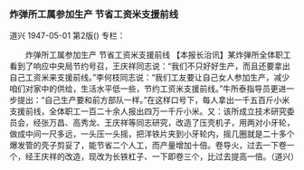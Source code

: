 ### 炸弹所工属参加生产  节省工资米支援前线
道兴
1947-05-01
第2版()
专栏：

　　炸弹所工属参加生产
    节省工资米支援前线
    【本报长治讯】某炸弹所全体职工看到了响应中央局节约号召，王庆祥同志说：“我们不只好好生产，而且还要拿出自己工资米来支援前线。”李何枝同志说：“我们工友要让自己女人参加生产，减少咱们对家中的供给，生活水平低一些，节约工资米支援前线。”牛所泰指导员更进一步提出：“自己生产要和前方部队一样。”在这样口号下，每人拿出一千五百斤小米支援前线，全体职工一百二十余人报出四万一千斤小米。又：该所成立技术研究委员会，经张万昌、高秀龙、王庆祥等同志研究，改造了压壳机子，用两对小牙轮，做成中间一尺多远，一头压一头摇，把洋铁片夹到小牙轮内，摇几圈就是二十多个爆发管的壳子剪妥了，能节省二个人工，而产量增加十倍。卷导火，过去一下卷一个，经王庆祥的改造，现改为长铁杠子、一下即卷三个，比过去提高一倍。（道兴）
